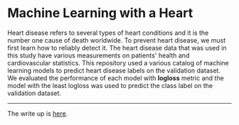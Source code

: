 # Machine Learning with a Heart

Heart disease refers to several types of heart conditions and it is the number one cause of death worldwide. To prevent heart disease, we must first learn how to reliably detect it. The heart disease data that was used in this study have various measurements on patients' health and cardiovascular statistics. This repository used a various catalog of machine learning models to predict heart disease labels on the validation dataset. We evaluated the performance of each model with **logloss** metric and the model with the least logloss was used to predict the class label on the validation dataset.

---
The write up is [here](https://rpubs.com/gbganalyst/heart_disease).

